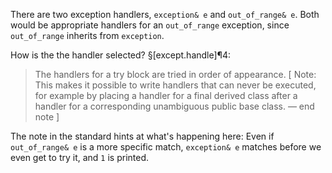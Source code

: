 There are two exception handlers, `exception& e` and `out_of_range& e`. Both would be appropriate handlers for an `out_of_range` exception, since `out_of_range` inherits from `exception`.

How is the the handler selected? §[except.handle]¶4:
> The handlers for a try block are tried in order of appearance. [ Note: This makes it possible to write handlers that can never be executed, for example by placing a handler for a final derived class after a handler for a corresponding unambiguous public base class. — end note ]

The note in the standard hints at what's happening here: Even if  `out_of_range& e` is a more specific match, `exception& e` matches before we even get to try it, and `1` is printed.